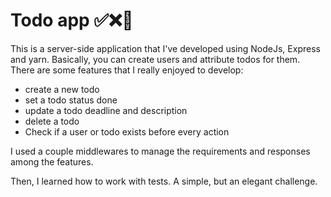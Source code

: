 # Todo app ✅❌📃

This is a server-side application that I've developed using NodeJs, Express and yarn. Basically, you can create users and attribute todos for them. There are some 
features that I really enjoyed to develop: 

- create a new todo 
- set a todo status done 
- update a todo deadline and description
- delete a todo
- Check if a user or todo exists before every action 

I used a couple middlewares to manage the requirements and responses among the features.

Then, I learned how to work with tests. A simple, but an elegant challenge. 
